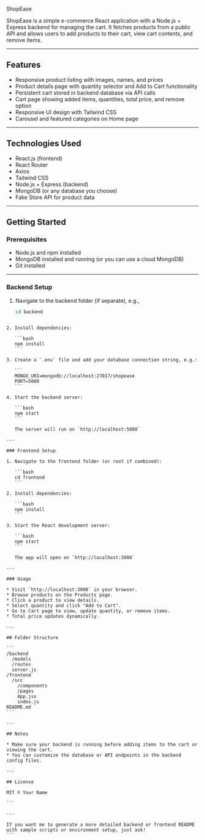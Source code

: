 
ShopEase

ShopEase is a simple e-commerce React application with a Node.js + Express backend for managing the cart. It fetches products from a public API and allows users to add products to their cart, view cart contents, and remove items.

---

## Features

- Responsive product listing with images, names, and prices
- Product details page with quantity selector and Add to Cart functionality
- Persistent cart stored in backend database via API calls
- Cart page showing added items, quantities, total price, and remove option
- Responsive UI design with Tailwind CSS
- Carousel and featured categories on Home page

---

## Technologies Used

- React.js (frontend)
- React Router
- Axios
- Tailwind CSS
- Node.js + Express (backend)
- MongoDB (or any database you choose)
- Fake Store API for product data

---

## Getting Started

### Prerequisites

- Node.js and npm installed
- MongoDB installed and running (or you can use a cloud MongoDB)
- Git installed

---

### Backend Setup

1. Navigate to the backend folder (if separate), e.g.,

   ```bash
   cd backend
````

2. Install dependencies:

   ```bash
   npm install
   ```

3. Create a `.env` file and add your database connection string, e.g.:

   ```
   MONGO_URI=mongodb://localhost:27017/shopease
   PORT=5000
   ```

4. Start the backend server:

   ```bash
   npm start
   ```

   The server will run on `http://localhost:5000`

---

### Frontend Setup

1. Navigate to the frontend folder (or root if combined):

   ```bash
   cd frontend
   ```

2. Install dependencies:

   ```bash
   npm install
   ```

3. Start the React development server:

   ```bash
   npm start
   ```

   The app will open on `http://localhost:3000`

---

### Usage

* Visit `http://localhost:3000` in your browser.
* Browse products on the Products page.
* Click a product to view details.
* Select quantity and click "Add to Cart".
* Go to Cart page to view, update quantity, or remove items.
* Total price updates dynamically.

---

## Folder Structure

```
/backend
  /models
  /routes
  server.js
/frontend
  /src
    /components
    /pages
    App.jsx
    index.js
README.md
```

---

## Notes

* Make sure your backend is running before adding items to the cart or viewing the cart.
* You can customize the database or API endpoints in the backend config files.

---

## License

MIT © Your Name

```

---

If you want me to generate a more detailed backend or frontend README with sample scripts or environment setup, just ask!
```
